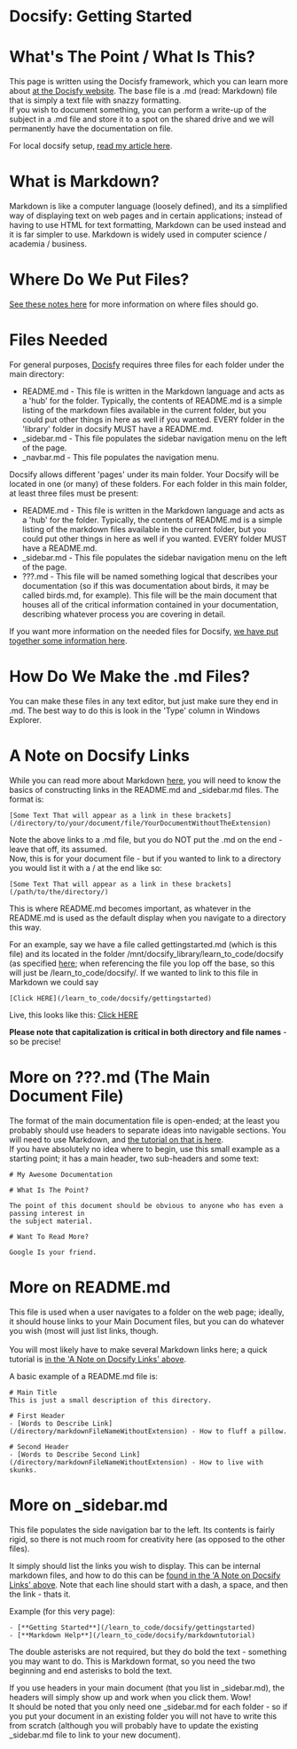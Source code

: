 # Docsify: Getting Started
<!-- clear for public use -->

# What's The Point / What Is This?

This page is written using the Docisfy framework, which you can learn more about [at the Docisfy website](https://docsify.now.sh/). The base file is a .md (read: Markdown) file that is simply a text file with snazzy formatting.  
If you wish to document something, you can perform a write-up of the subject in a .md file and store it to a spot on the shared drive and we will permanently have the documentation on file.

For local docsify setup, [read my article here](ubuntu/server_build?id=docsify).

# What is Markdown?

Markdown is like a computer language (loosely defined), and its a simplified way of displaying text on web pages and in certain applications; instead of having to use HTML for text formatting, Markdown can be used instead and it is far simpler to use. Markdown is widely used in computer science / academia / business.

# Where Do We Put Files?

[See these notes here](ubuntu/server_build?id=docsify) for more information on where files should go.


# Files Needed

For general purposes, [Docisfy](https://docsify.now.sh/) requires three files for each folder under the main directory:
* README.md - This file is written in the Markdown language and acts as a 'hub' for the folder.  Typically, the contents of README.md is a simple listing of the markdown files available in the current folder, but you could put other things in here as well if you wanted. EVERY folder in the 'library' folder in docsify MUST have a README.md. 
* _sidebar.md - This file populates the sidebar navigation menu on the left of the page.
* _navbar.md - This file populates the navigation menu.

Docsify allows different 'pages' under its main folder. Your Docsify will be located in one (or many) of these folders. For each folder in this main folder, at least three files must be present:
* README.md - This file is written in the Markdown language and acts as a 'hub' for the folder.  Typically, the contents of README.md is a simple listing of the markdown files available in the current folder, but you could put other things in here as well if you wanted. EVERY folder MUST have a README.md. 
* _sidebar.md - This file populates the sidebar navigation menu on the left of the page.
* ???.md - This file will be named something logical that describes your documentation (so if this was documentation about birds, it may be called birds.md, for example). This file will be the main document that houses all of the critical information contained in your documentation, describing whatever process you are covering in detail.

If you want more information on the needed files for Docsify, [we have put together some information here](/ubuntu/server_build?id=basics-of-docsify-files-and-locations).


# How Do We Make the .md Files?

You can make these files in any text editor, but just make sure they end in .md. The best way to do this is look in the 'Type' column in Windows Explorer.

# A Note on Docsify Links

While you can read more about Markdown [here](/learn_to_code/docsify/markdowntutorial), you will need to know the basics of constructing links in the README.md and _sidebar.md files. The format is:

```
[Some Text That will appear as a link in these brackets](/directory/to/your/document/file/YourDocumentWithoutTheExtension)
```

Note the above links to a .md file, but you do NOT put the .md on the end - leave that off, its assumed.  
Now, this is for your document file - but if you wanted to link to a directory you would list it with a / at the end like so:

```
[Some Text That will appear as a link in these brackets](/path/to/the/directory/)
```

This is where README.md becomes important, as whatever in the README.md is used as the default display when you navigate to a directory this way.


For an example, say we have a file called gettingstarted.md (which is this file) and its located in the folder /mnt/docsify_library/learn_to_code/docsify (as specified [here](ubuntu/server_build?id=docsify-setup); when referencing the file you lop off the base, so this will just be /learn_to_code/docsify/.  If we wanted to link to this file in Markdown we could say

```
[Click HERE](/learn_to_code/docsify/gettingstarted)
```

Live, this looks like this: [Click HERE](/learn_to_code/docsify/gettingstarted)

**Please note that capitalization is critical in both directory and file names** - so be precise!


# More on ???.md (The Main Document File)

The format of the main documentation file is open-ended; at the least you probably should use headers to separate ideas into navigable sections. You will need to use Markdown, and [the tutorial on that is here](/learn_to_code/docsify/markdowntutorial).  
If you have absolutely no idea where to begin, use this small example as a starting point; it has a main header, two sub-headers and some text:

```
# My Awesome Documentation

# What Is The Point?

The point of this document should be obvious to anyone who has even a passing interest in  
the subject material.

# Want To Read More?

Google Is your friend.
```

# More on README.md

This file is used when a user navigates to a folder on the web page; ideally, it should house links to your Main Document files, but you can do whatever you wish (most will just list links, though.  
<br>
You will most likely have to make several Markdown links here; a quick tutorial is [in the 'A Note on Docsify Links' above](/learn_to_code/docsify/gettingstarted?id=a-note-on-docsify-links).

A basic example of a README.md file is:
```
# Main Title
This is just a small description of this directory.

# First Header
- [Words to Describe Link](/directory/markdownFileNameWithoutExtension) - How to fluff a pillow.

# Second Header
- [Words to Describe Second Link](/directory/markdownFileNameWithoutExtension) - How to live with skunks.
```

# More on _sidebar.md

This file populates the side navigation bar to the left. Its contents is fairly rigid, so there is not much room for creativity here (as opposed to the other files).  

It simply should list the links you wish to display. This can be internal markdown files, and how to do this can be [found in the 'A Note on Docsify Links' above](/learn_to_code/docsify/gettingstarted?id=a-note-on-docsify-links). Note that each line should start with a dash, a space, and then the link - thats it.

Example (for this very page):
```
- [**Getting Started**](/learn_to_code/docsify/gettingstarted)
- [**Markdown Help**](/learn_to_code/docsify/markdowntutorial)
```

The double asterisks are not required, but they do bold the text - something you may want to do.  This is Markdown format, so you need the two beginning and end asterisks to bold the text.  

If you use headers in your main document (that you list in _sidebar.md), the headers will simply show up and work when you click them. Wow!  
It should be noted that you only need one _sidebar.md for each folder - so if you put your document in an existing folder you will not have to write this from scratch (although you will probably have to update the existing _sidebar.md file to link to your new document).
